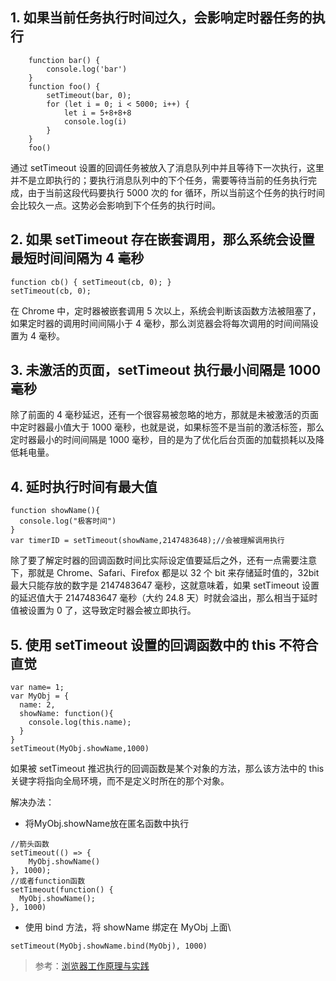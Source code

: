 ## 1. 如果当前任务执行时间过久，会影响定时器任务的执行
```
    function bar() {
        console.log('bar')
    }
    function foo() {
        setTimeout(bar, 0);
        for (let i = 0; i < 5000; i++) {
            let i = 5+8+8+8
            console.log(i)
        }
    }
    foo()
```
通过 setTimeout 设置的回调任务被放入了消息队列中并且等待下一次执行，这里并不是立即执行的；要执行消息队列中的下个任务，需要等待当前的任务执行完成，由于当前这段代码要执行 5000 次的 for 循环，所以当前这个任务的执行时间会比较久一点。这势必会影响到下个任务的执行时间。

## 2. 如果 setTimeout 存在嵌套调用，那么系统会设置最短时间间隔为 4 毫秒
```
function cb() { setTimeout(cb, 0); }
setTimeout(cb, 0);
```
在 Chrome 中，定时器被嵌套调用 5 次以上，系统会判断该函数方法被阻塞了，如果定时器的调用时间间隔小于 4 毫秒，那么浏览器会将每次调用的时间间隔设置为 4 毫秒。

## 3. 未激活的页面，setTimeout 执行最小间隔是 1000 毫秒
除了前面的 4 毫秒延迟，还有一个很容易被忽略的地方，那就是未被激活的页面中定时器最小值大于 1000 毫秒，也就是说，如果标签不是当前的激活标签，那么定时器最小的时间间隔是 1000 毫秒，目的是为了优化后台页面的加载损耗以及降低耗电量。

## 4. 延时执行时间有最大值
```
function showName(){
  console.log("极客时间")
}
var timerID = setTimeout(showName,2147483648);//会被理解调用执行
```
除了要了解定时器的回调函数时间比实际设定值要延后之外，还有一点需要注意下，那就是 Chrome、Safari、Firefox 都是以 32 个 bit 来存储延时值的，32bit 最大只能存放的数字是 2147483647 毫秒，这就意味着，如果 setTimeout 设置的延迟值大于 2147483647 毫秒（大约 24.8 天）时就会溢出，那么相当于延时值被设置为 0 了，这导致定时器会被立即执行。

## 5. 使用 setTimeout 设置的回调函数中的 this 不符合直觉
```
var name= 1;
var MyObj = {
  name: 2,
  showName: function(){
    console.log(this.name);
  }
}
setTimeout(MyObj.showName,1000)
```
如果被 setTimeout 推迟执行的回调函数是某个对象的方法，那么该方法中的 this 关键字将指向全局环境，而不是定义时所在的那个对象。

解决办法：
- 将MyObj.showName放在匿名函数中执行
```
//箭头函数
setTimeout(() => {
    MyObj.showName()
}, 1000);
//或者function函数
setTimeout(function() {
  MyObj.showName();
}, 1000)
```
- 使用 bind 方法，将 showName 绑定在 MyObj 上面\
```
setTimeout(MyObj.showName.bind(MyObj), 1000)
```

> 参考：[浏览器工作原理与实践](https://time.geekbang.org/column/article/134456)